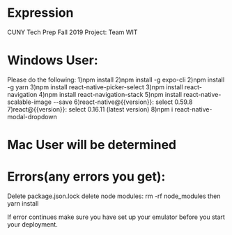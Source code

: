 # Expression
CUNY Tech Prep Fall 2019 Project: Team WIT

# Windows User:
Please do the following:
1)npm install
2)npm install -g expo-cli
2)npm install -g yarn
3)npm install react-native-picker-select
3)npm install react-navigation
4)npm install react-navigation-stack
5)npm install react-native-scalable-image --save
6)react-native@{{version}}: select 0.59.8
7)react@{{version}}: select 0.16.11 (latest version)
8)npm i react-native-modal-dropdown

# Mac User will be determined

# Errors(any errors you get): 
Delete package.json.lock
delete node modules: rm -rf node_modules
then yarn install

If error continues make sure you have set up your emulator before you start your deployment.
